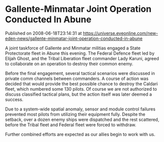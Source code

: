 # Gallente-Minmatar Joint Operation Conducted In Abune
Published on 2008-06-18T23:14:31 at https://universe.eveonline.com/new-eden-news/gallente-minmatar-joint-operation-conducted-in-abune

A joint taskforce of Gallente and Minmatar militias engaged a State Protectorate fleet in Abune this evening. The Federal Defence fleet led by Elijah Ghost, and the Tribal Liberation fleet commander Lady Karuni, agreed to collaborate on an operation to destroy their common enemy. 

Before the final engagement, several tactical scenarios were discussed in private comm channels between commanders. A course of action was decided that would provide the best possible chance to destroy the Caldari fleet, which numbered some 130 pilots. Of course we are not authorized to discuss classified tactical plans, but the action itself was later deemed a success. 

Due to a system-wide spatial anomaly, sensor and module control failures prevented most pilots from utilizing their equipment fully. Despite the setback, over a dozen enemy ships were dispatched and the rest scattered, before the Tribal fleet and Federal fleet were forced to withdraw. 

Further combined efforts are expected as our allies begin to work with us.
